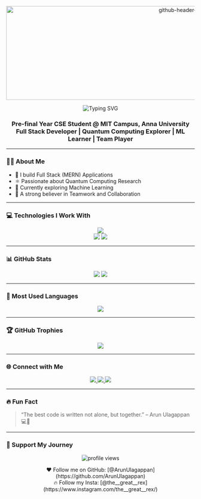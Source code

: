 <!-- Banner -->
<p align="center"><img width="940" height="250" alt="github-header-image" src="https://github.com/user-attachments/assets/9ecd49fe-9d1c-4d07-a721-b6feb4ced227" alt="Banner" width="100%" />

  
</p>

<p align="center">
  <img src="https://readme-typing-svg.herokuapp.com?font=Fira+Code&weight=600&size=30&pause=1000&center=true&width=435&lines=HHi+%F0%9F%91%8B%2C+I'm+Arun+Ulagappann;Full+Stack+Developer;Quantum+Computing+Enthusiast;ML+Explorer;Team+Player" alt="Typing SVG" />
</p>

<h3 align="center">
  Pre-final Year CSE Student @ MIT Campus, Anna University<br />
  Full Stack Developer | Quantum Computing Explorer | ML Learner | Team Player
</h3>

---

### 👨‍💻 About Me
- 🚀 I build Full Stack (MERN) Applications
- ⚛️ Passionate about Quantum Computing Research
- 🤖 Currently exploring Machine Learning
- 🤝 A strong believer in Teamwork and Collaboration

---

### 💻 Technologies I Work With

<p align="center">
  <img src="https://skillicons.dev/icons?i=c,cpp,java,html,css,js,react,nodejs,express,mongodb,github,git,netlify,vscode,vercel,postman" /><br/>
  <img src="https://img.shields.io/badge/Design-Canva-blue?style=flat-square&logo=canva" />
  <img src="https://img.shields.io/badge/Editing-Kinemaster-red?style=flat-square&logo=kinemaster" />
</p>

---

### 📊 GitHub Stats

<p align="center">
  <img src="https://github-readme-stats.vercel.app/api?username=ArunUlagappan&show_icons=true&theme=tokyonight&count_private=true" />
  <img src="https://github-readme-streak-stats.herokuapp.com?user=ArunUlagappan&theme=tokyonight" />
</p>

---

### 📌 Most Used Languages

<p align="center">
  <img src="https://github-readme-stats.vercel.app/api/top-langs/?username=ArunUlagappan&layout=compact&theme=tokyonight" />
</p>

---

### 🏆 GitHub Trophies

<p align="center">
  <img src="https://github-profile-trophy.vercel.app/?username=ArunUlagappan&theme=darkhub&no-frame=true&margin-w=15&title=Stars,Commits,Followers,PullRequest,Issues,Repositories" />
</p>

---

### 🌐 Connect with Me

<p align="center">
  <a href="mailto:sarunulagappan@gmail.com">
    <img src="https://img.shields.io/badge/Gmail-D14836?style=for-the-badge&logo=gmail&logoColor=white"/>
  </a>
  <a href="https://www.linkedin.com/in/arunulagappan2024/">
    <img src="https://img.shields.io/badge/LinkedIn-blue?style=for-the-badge&logo=linkedin"/>
  </a>
  <a href="https://www.instagram.com/the__great__rex/">
    <img src="https://img.shields.io/badge/Instagram-E4405F?style=for-the-badge&logo=instagram&logoColor=white"/>
  </a>
</p>

---

### 🔥 Fun Fact

> “The best code is written not alone, but together.” – Arun Ulagappan 💻👥

---

### 🚀 Support My Journey

<p align="center">
  <img src="https://komarev.com/ghpvc/?username=ArunUlagappan&label=Profile%20views&color=0e75b6&style=flat" alt="profile views" />
</p>

<p align="center">
  ❤️ Follow me on GitHub: [@ArunUlagappan](https://github.com/ArunUlagappan)<br>
  🔥 Follow my Insta: [@the__great__rex](https://www.instagram.com/the__great__rex/)
</p>
